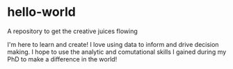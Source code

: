 # hello-world
A repository to get the creative juices flowing

I'm here to learn and create! I love using data to inform and drive decision making.  I hope to use the analytic and comutational skills I gained during my PhD to make a difference in the world!
